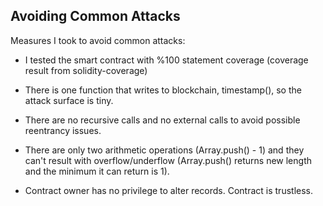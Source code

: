 ## Avoiding Common Attacks

Measures I took to avoid common attacks:

- I tested the smart contract with %100 statement coverage (coverage result from solidity-coverage)

- There is one function that writes to blockchain, timestamp(), so the attack surface is tiny.

- There are no recursive calls and no external calls to avoid possible reentrancy issues.

- There are only two arithmetic operations (Array.push() - 1) and they can't result with overflow/underflow (Array.push() returns new length and the minimum it can return is 1). 

- Contract owner has no privilege to alter records. Contract is trustless.
